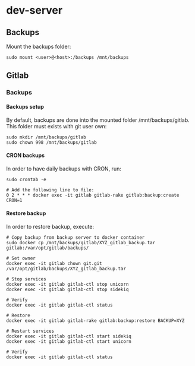 # dev-server

## Backups

Mount the backups folder:

```shell
sudo mount <user>@<host>:/backups /mnt/backups
```

## Gitlab

### Backups

#### Backups setup
By default, backups are done into the mounted folder /mnt/backups/gitlab.
This folder must exists with git user own:

```shell
sudo mkdir /mnt/backups/gitlab
sudo chown 998 /mnt/backups/gitlab
```

#### CRON backups
In order to have daily backups with CRON, run:

```shell
sudo crontab -e

# Add the following line to file:
0 2 * * * docker exec -it gitlab gitlab-rake gitlab:backup:create CRON=1
```

#### Restore backup
In order to restore backup, execute:

```shell
# Copy backup from backup server to docker container
sudo docker cp /mnt/backups/gitlab/XYZ_gitlab_backup.tar gitlab:/var/opt/gitlab/backups/

# Set owner
docker exec -it gitlab chown git.git /var/opt/gitlab/backups/XYZ_gitlab_backup.tar

# Stop services
docker exec -it gitlab gitlab-ctl stop unicorn
docker exec -it gitlab gitlab-ctl stop sidekiq

# Verify
docker exec -it gitlab gitlab-ctl status

# Restore
docker exec -it gitlab gitlab-rake gitlab:backup:restore BACKUP=XYZ

# Restart services
docker exec -it gitlab gitlab-ctl start sidekiq
docker exec -it gitlab gitlab-ctl start unicorn

# Verify
docker exec -it gitlab gitlab-ctl status
```
